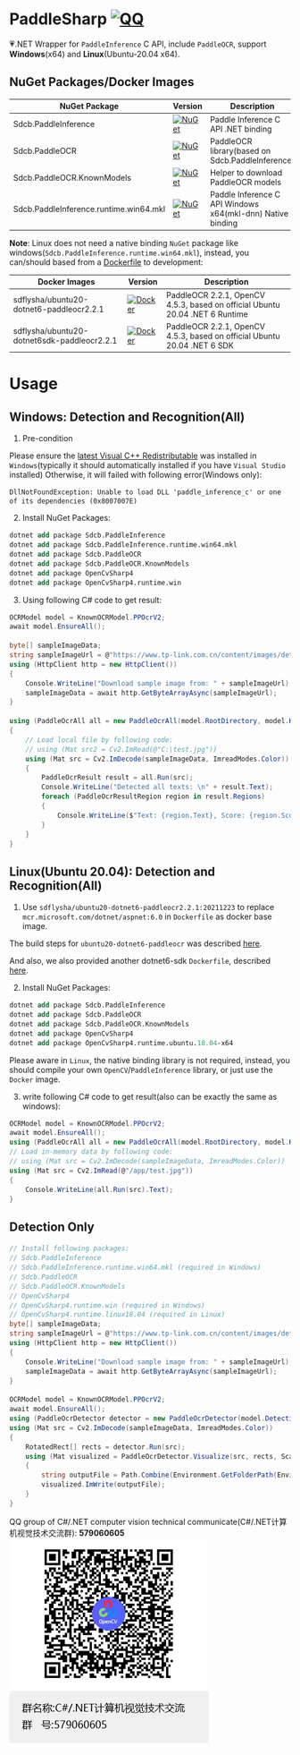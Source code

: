 # PaddleSharp [![QQ](https://img.shields.io/badge/QQ_Group-579060605-52B6EF?style=social&logo=tencent-qq&logoColor=000&logoWidth=20)](https://jq.qq.com/?_wv=1027&k=K4fBqpyQ)

💗.NET Wrapper for `PaddleInference` C API, include `PaddleOCR`, support **Windows**(x64) and **Linux**(Ubuntu-20.04 x64).

## NuGet Packages/Docker Images

| NuGet Package                          | Version                                                                                                                                                  | Description                                                |
| -------------------------------------- | -------------------------------------------------------------------------------------------------------------------------------------------------------- | ---------------------------------------------------------- |
| Sdcb.PaddleInference                   | [![NuGet](https://img.shields.io/nuget/v/Sdcb.PaddleInference.svg)](https://nuget.org/packages/Sdcb.PaddleInference)                                     | Paddle Inference C API .NET binding                        |
| Sdcb.PaddleOCR                         | [![NuGet](https://img.shields.io/nuget/v/Sdcb.PaddleOCR.svg)](https://nuget.org/packages/Sdcb.PaddleOCR)                                                 | PaddleOCR library(based on Sdcb.PaddleInference)           |
| Sdcb.PaddleOCR.KnownModels             | [![NuGet](https://img.shields.io/nuget/v/Sdcb.PaddleOCR.KnownModels.svg)](https://nuget.org/packages/Sdcb.PaddleOCR.KnownModels)                         | Helper to download PaddleOCR models                        |
| Sdcb.PaddleInference.runtime.win64.mkl | [![NuGet](https://img.shields.io/nuget/v/Sdcb.PaddleInference.runtime.win64.mkl.svg)](https://nuget.org/packages/Sdcb.PaddleInference.runtime.win64.mkl) | Paddle Inference C API Windows x64(mkl-dnn) Native binding |

**Note**: Linux does not need a native binding `NuGet` package like windows(`Sdcb.PaddleInference.runtime.win64.mkl`), instead, you can/should based from a [Dockerfile](https://hub.docker.com/r/sdflysha/ubuntu20-dotnet6-paddleocr2.2.1) to development:

| Docker Images                               | Version                                                                                                                                                        | Description                                                                  |
| ------------------------------------------- | -------------------------------------------------------------------------------------------------------------------------------------------------------------- | ---------------------------------------------------------------------------- |
| sdflysha/ubuntu20-dotnet6-paddleocr2.2.1    | [![Docker](https://img.shields.io/docker/v/sdflysha/ubuntu20-dotnet6-paddleocr2.2.1)](https://hub.docker.com/r/sdflysha/ubuntu20-dotnet6-paddleocr2.2.1)       | PaddleOCR 2.2.1, OpenCV 4.5.3, based on official Ubuntu 20.04 .NET 6 Runtime |
| sdflysha/ubuntu20-dotnet6sdk-paddleocr2.2.1 | [![Docker](https://img.shields.io/docker/v/sdflysha/ubuntu20-dotnet6sdk-paddleocr2.2.1)](https://hub.docker.com/r/sdflysha/ubuntu20-dotnet6sdk-paddleocr2.2.1) | PaddleOCR 2.2.1, OpenCV 4.5.3, based on official Ubuntu 20.04 .NET 6 SDK     |

# Usage

## Windows: Detection and Recognition(All)
1. Pre-condition

Please ensure the [latest Visual C++ Redistributable](https://aka.ms/vs/17/release/vc_redist.x64.exe) was installed in `Windows`(typically it should automatically installed if you have `Visual Studio` installed)
Otherwise, it will failed with following error(Windows only):
```
DllNotFoundException: Unable to load DLL 'paddle_inference_c' or one of its dependencies (0x8007007E)
```

2. Install NuGet Packages:
```ps
dotnet add package Sdcb.PaddleInference
dotnet add package Sdcb.PaddleInference.runtime.win64.mkl
dotnet add package Sdcb.PaddleOCR
dotnet add package Sdcb.PaddleOCR.KnownModels
dotnet add package OpenCvSharp4
dotnet add package OpenCvSharp4.runtime.win
```

3. Using following C# code to get result:
```csharp
OCRModel model = KnownOCRModel.PPOcrV2;
await model.EnsureAll();

byte[] sampleImageData;
string sampleImageUrl = @"https://www.tp-link.com.cn/content/images/detail/2164/TL-XDR5450易展Turbo版-3840px_03.jpg";
using (HttpClient http = new HttpClient())
{
    Console.WriteLine("Download sample image from: " + sampleImageUrl);
    sampleImageData = await http.GetByteArrayAsync(sampleImageUrl);
}

using (PaddleOcrAll all = new PaddleOcrAll(model.RootDirectory, model.KeyPath))
{
    // Load local file by following code:
    // using (Mat src2 = Cv2.ImRead(@"C:\test.jpg"))
    using (Mat src = Cv2.ImDecode(sampleImageData, ImreadModes.Color))
    {
        PaddleOcrResult result = all.Run(src);
        Console.WriteLine("Detected all texts: \n" + result.Text);
        foreach (PaddleOcrResultRegion region in result.Regions)
        {
            Console.WriteLine($"Text: {region.Text}, Score: {region.Score}, RectCenter: {region.Rect.Center}, RectSize: {region.Rect.Size}, Angle: {region.Rect.Angle}");
        }
    }
}
```

## Linux(Ubuntu 20.04): Detection and Recognition(All)
1. Use `sdflysha/ubuntu20-dotnet6-paddleocr2.2.1:20211223` to replace `mcr.microsoft.com/dotnet/aspnet:6.0` in `Dockerfile` as docker base image.

The build steps for `ubuntu20-dotnet6-paddleocr` was described [here](./build/docker/ubuntu20-dotnet6-paddleocr2.2.1/Dockerfile).

And also, we also provided another dotnet6-sdk `Dockerfile`, described [here](./build/docker/ubuntu20-dotnet6sdk-paddleocr2.2.1/Dockerfile).

2. Install NuGet Packages:
```ps
dotnet add package Sdcb.PaddleInference
dotnet add package Sdcb.PaddleOCR
dotnet add package Sdcb.PaddleOCR.KnownModels
dotnet add package OpenCvSharp4
dotnet add package OpenCvSharp4.runtime.ubuntu.18.04-x64
```

Please aware in `Linux`, the native binding library is not required, instead, you should compile your own `OpenCV`/`PaddleInference` library, or just use the `Docker` image.

3. write following C# code to get result(also can be exactly the same as windows):
```csharp
OCRModel model = KnownOCRModel.PPOcrV2;
await model.EnsureAll();
using (PaddleOcrAll all = new PaddleOcrAll(model.RootDirectory, model.KeyPath))
// Load in-memory data by following code:
// using (Mat src = Cv2.ImDecode(sampleImageData, ImreadModes.Color))
using (Mat src = Cv2.ImRead(@"/app/test.jpg"))
{
    Console.WriteLine(all.Run(src).Text);
}
```

## Detection Only
```csharp
// Install following packages:
// Sdcb.PaddleInference
// Sdcb.PaddleInference.runtime.win64.mkl (required in Windows)
// Sdcb.PaddleOCR
// Sdcb.PaddleOCR.KnownModels
// OpenCvSharp4
// OpenCvSharp4.runtime.win (required in Windows)
// OpenCvSharp4.runtime.linux18.04 (required in Linux)
byte[] sampleImageData;
string sampleImageUrl = @"https://www.tp-link.com.cn/content/images/detail/2164/TL-XDR5450易展Turbo版-3840px_03.jpg";
using (HttpClient http = new HttpClient())
{
    Console.WriteLine("Download sample image from: " + sampleImageUrl);
    sampleImageData = await http.GetByteArrayAsync(sampleImageUrl);
}

OCRModel model = KnownOCRModel.PPOcrV2;
await model.EnsureAll();
using (PaddleOcrDetector detector = new PaddleOcrDetector(model.DetectionDirectory))
using (Mat src = Cv2.ImDecode(sampleImageData, ImreadModes.Color))
{
    RotatedRect[] rects = detector.Run(src);
    using (Mat visualized = PaddleOcrDetector.Visualize(src, rects, Scalar.Red, thickness: 2))
    {
        string outputFile = Path.Combine(Environment.GetFolderPath(Environment.SpecialFolder.MyPictures), "output.jpg");
        visualized.ImWrite(outputFile);
    }
}
```

QQ group of C#/.NET computer vision technical communicate(C#/.NET计算机视觉技术交流群): **579060605**
![](./assets/qq.png)
